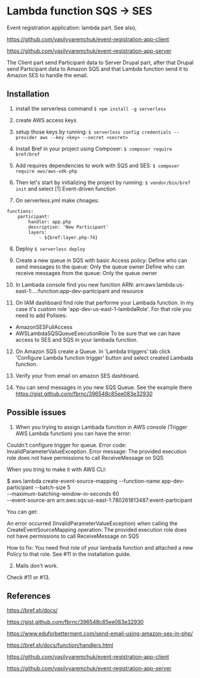 # Lambda function SQS -> SES
Event registration application: lambda part.
See also,

https://github.com/vasilyyaremchuk/event-registration-app-client

https://github.com/vasilyyaremchuk/event-registration-app-server

The Client part send Participant data to Server Drupal part, after that Drupal send Participant data to Amazon SQS and that Lambda function send it to Amazon SES to handle the email.

## Installation

1. install the serverless command
```$ npm install -g serverless```

2. create AWS access keys

3. setup those keys by running:
```$ serverless config credentials --provider aws --key <key> --secret <secret>```

4. Install Bref in your project using Composer:
```$ composer require bref/bref```

5. Add requires dependencies to work with SQS and SES:
```$ composer require aws/aws-sdk-php```

6. Then let's start by initializing the project by running:
```$ vendor/bin/bref init```
and select [1] Event-driven function

7. On serverless.yml make chnages:
```
functions:
    participant:
        handler: app.php
        description: 'New Participant'
        layers:
            - ${bref:layer.php-74}
```

8. Deploy
```$ serverless deploy```

9. Create a new queue in SQS with basic Access policy:
Define who can send messages to the queue: Only the queue owner
Define who can receive messages from the queue: Only the queue owner

10. In Lambada console find you new function ARN: arn:aws:lambda:us-east-1:...:function:app-dev-participant and resource

11. On IAM dashboard find role that performe your Lambada function.
In my case it's custom role 'app-dev-us-east-1-lambdaRole'.
For that role you need to add Polisies:
- AmazonSESFullAccess
- AWSLambdaSQSQueueExecutionRole
To be sure that we can have access to SES and SQS in your lambada function.

12. On Amazon SQS create a Queue. In 'Lambda triggers' tab click 'Configure Lambda function trigger' button and select created Lambada function.

13. Verify your from email on amazon SES dashboard.

14. You can send messages in you new SQS Queue. See the example there
https://gist.github.com/fbrnc/396548c85ee083e32930

## Possible issues

1. When you trying to assign Lambada function in AWS console (Trigger AWS Lambda function) you can have the error:

Couldn't configure trigger for queue.
Error code: InvalidParameterValueException. Error message: The provided execution role does not have permissions to call ReceiveMessage on SQS

When you tring to make it with AWS CLI:

$ aws lambda create-event-source-mapping --function-name app-dev-participant --batch-size 5 \
--maximum-batching-window-in-seconds 60 \
--event-source-arn arn:aws:sqs:us-east-1:780261813487:event-participant

You can get:

An error occurred (InvalidParameterValueException) when calling the CreateEventSourceMapping operation: The provided execution role does not have permissions to call ReceiveMessage on SQS

How to fix:
You need find role of your lambada function and attached a new Policy to that role.
See #11 in the installation guide.

2. Mails don't work.

Check #11 or #13.

## References

https://bref.sh/docs/

https://gist.github.com/fbrnc/396548c85ee083e32930

https://www.eduforbetterment.com/send-email-using-amazon-ses-in-php/

https://bref.sh/docs/function/handlers.html

https://github.com/vasilyyaremchuk/event-registration-app-client

https://github.com/vasilyyaremchuk/event-registration-app-server
